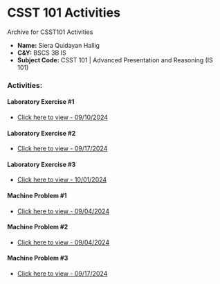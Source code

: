 # **CSST 101 Activities**
Archive for CSST101 Activities

- **Name:** Siera Quidayan Hallig
- **C&Y:** BSCS 3B IS
- **Subject Code:** CSST 101 | Advanced Presentation and Reasoning (IS 101)

### Activities:
#### **Laboratory Exercise #1**
* [Click here to view - 09/10/2024]()

#### **Laboratory Exercise #2**
*  [Click here to view - 09/17/2024]()

#### **Laboratory Exercise #3**
*  [Click here to view - 10/01/2024]()

#### **Machine Problem #1**
*  [Click here to view - 09/04/2024]()

#### **Machine Problem #2**
*   [Click here to view - 09/04/2024]()
  
#### **Machine Problem #3**
*  [Click here to view - 09/17/2024]()
